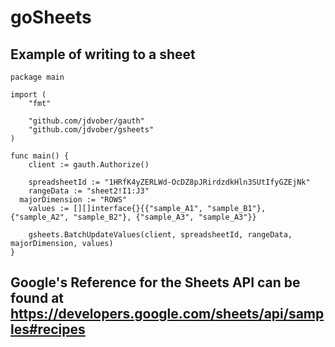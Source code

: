 # goSheets
## Example of writing to a sheet
```
package main

import (
	"fmt"

	"github.com/jdvober/gauth"
	"github.com/jdvober/gsheets"
)

func main() {
	client := gauth.Authorize()

	spreadsheetId := "1HRfK4yZERLWd-OcDZ8pJRirdzdkHln3SUtIfyGZEjNk"
	rangeData := "sheet2!I1:J3"
  majorDimension := "ROWS"
	values := [][]interface{}{{"sample_A1", "sample_B1"}, {"sample_A2", "sample_B2"}, {"sample_A3", "sample_A3"}}

	gsheets.BatchUpdateValues(client, spreadsheetId, rangeData, majorDimension, values)
}
```
## Google's Reference for the Sheets API can be found at https://developers.google.com/sheets/api/samples#recipes
